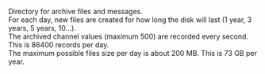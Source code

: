 Directory for archive files and messages. <br>
For each day, new files are created for how long the disk will last (1 year, 3 years, 5 years, 10...).  <br>
The archived channel values (maximum 500) are recorded every second. This is 86400 records per day.     <br>
The maximum possible files size per day is about 200 MB. This is 73 GB per year.                        <br>
